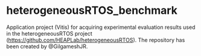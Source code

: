# heterogeneousRTOS_benchmark

Application project (Vitis) for acquiring experimental evaluation results used in the heterogeneousRTOS project (https://github.com/HEAPLab/heterogeneousRTOS).
The repository has been created by @GilgameshJR.
